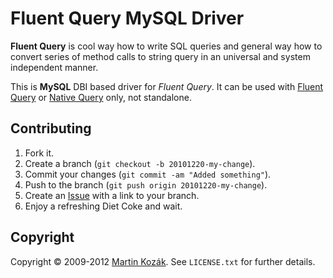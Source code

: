 Fluent Query MySQL Driver
=========================

**Fluent Query** is cool way how to write SQL queries and general way 
how to convert series of method calls to string query in an universal 
and system independent manner.

This is **MySQL** DBI based driver for *Fluent Query*. It can be used 
with [Fluent Query][4] or [Native Query][5] only, not standalone.


Contributing
------------

1. Fork it.
2. Create a branch (`git checkout -b 20101220-my-change`).
3. Commit your changes (`git commit -am "Added something"`).
4. Push to the branch (`git push origin 20101220-my-change`).
5. Create an [Issue][2] with a link to your branch.
6. Enjoy a refreshing Diet Coke and wait.

Copyright
---------

Copyright &copy; 2009-2012 [Martin Kozák][3]. See `LICENSE.txt` for
further details.

[2]: http://github.com/martinkozak/fluent-query-mysql/issues
[3]: http://www.martinkozak.net/
[4]: http://github.com/martinkozak/fluent-query
[5]: http://github.com/martinkozak/native-query
